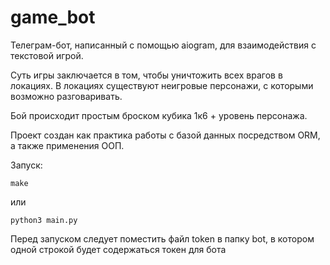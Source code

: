 # game_bot

Телеграм-бот, написанный с помощью aiogram, для взаимодействия с текстовой игрой.

Суть игры заключается в том, чтобы уничтожить всех врагов в локациях. В локациях существуют неигровые персонажи, с которыми возможно разговаривать.

Бой происходит простым броском кубика 1к6 + уровень персонажа.

Проект создан как практика работы с базой данных посредством ORM, а также применения ООП.

Запуск:

```make```

или

```python3 main.py```

Перед запуском следует поместить файл token в папку bot, в котором одной строкой будет содержаться токен для бота
